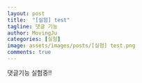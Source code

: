 ```yaml
---
layout: post
title:  "[실험] test"
tagline: 댓글 기능
author: MovingJu
categories: [실험]
image: assets/images/posts/[실험] test.png
comments: true
---
```


댓글기능 실험중!!


